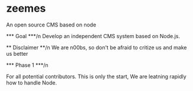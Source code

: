 zeemes
======

An open source CMS based on node

*** Goal ***/n
Develop an independent CMS system based on Node.js.

** Disclaimer **/n
We are n00bs, so don't be afraid to critize us and make us better

*** Phase 1 ***/n

For all potential contributors. This is only the start,
We are leatning rapidly how to handle Node.